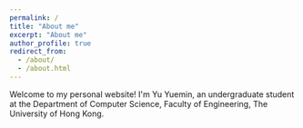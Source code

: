 ```yaml
---
permalink: /
title: "About me"
excerpt: "About me"
author_profile: true
redirect_from: 
  - /about/
  - /about.html
---
```


Welcome to my personal website! I'm Yu Yuemin, an undergraduate student at the Department of Computer Science, Faculty of Engineering, The University of Hong Kong.
